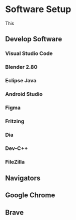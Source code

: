 
# Software Setup

This 

## Develop Software

### Visual Studio Code

### Blender 2.80

### Eclipse Java

### Android Studio 

### Figma

### Fritzing

### Dia

### Dev-C++

### FileZilla

## Navigators

## Google Chrome

## Brave












